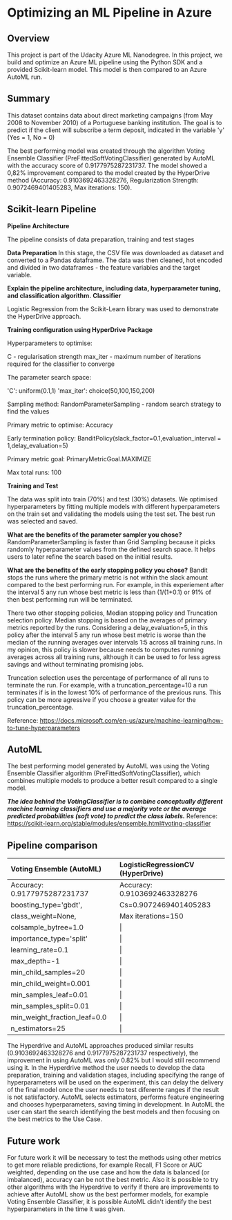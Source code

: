 # Optimizing an ML Pipeline in Azure

## Overview
This project is part of the Udacity Azure ML Nanodegree.
In this project, we build and optimize an Azure ML pipeline using the Python SDK and a provided Scikit-learn model.
This model is then compared to an Azure AutoML run.

## Summary

This dataset contains data about direct marketing campaigns (from May 2008 to November 2010) of a Portuguese banking institution. The goal is to predict if the client will subscribe a term deposit, indicated in the variable 'y' (Yes = 1, No = 0)

The best performing model was created through the algorithm Voting Ensemble Classifier (PreFittedSoftVotingClassifier) generated by AutoML with the accuracy score of 0.9177975287231737. The model showed a 0,82% improvement compared to the model created by the HyperDrive method (Accuracy: 0.9103692463328276, Regularization Strength: 0.9072469401405283, Max iterations: 150).


## Scikit-learn Pipeline

**Pipeline Architecture**

The pipeline consists of data preparation, training and test stages

**Data Preparation**
In this stage, the CSV file was downloaded as dataset and converted to a Pandas dataframe. The data was then cleaned, hot encoded and divided in two dataframes - the feature variables and the target variable.

**Explain the pipeline architecture, including data, hyperparameter tuning, and classification algorithm.**
**Classifier**

Logistic Regression from the Scikit-Learn library was used to demonstrate the HyperDrive approach.

**Training configuration using HyperDrive Package**

Hyperparameters to optimise:

C - regularisation strength
max_iter - maximum number of iterations required for the classifier to converge

The parameter search space:

'C': uniform(0.1,1)
'max_iter': choice(50,100,150,200)

Sampling method: RandomParameterSampling - random search strategy to find the values

Primary metric to optimise: Accuracy

Early termination policy: BanditPolicy(slack_factor=0.1,evaluation_interval = 1,delay_evaluation=5)

Primary metric goal: PrimaryMetricGoal.MAXIMIZE

Max total runs: 100

**Training and Test**

The data was split into train (70%) and test (30%) datasets. We optimised hyperparameters by fitting multiple models with different hyperparameters on the train set and validating the models using the test set. The best run was selected and saved.

**What are the benefits of the parameter sampler you chose?**
RandomParameterSampling is faster than Grid Sampling because it picks randomly hyperparameter values from the defined search space. It helps users to later refine the search based on the initial results.

**What are the benefits of the early stopping policy you chose?**
Bandit stops the runs where the primary metric is not within the slack amount compared to the best performing run. For example, in this experiement after the interval 5 any run whose best metric is less than (1/(1+0.1) or 91% of then best performing run will be terminated.

There two other stopping policies, Median stopping policy and Truncation selection policy.
Median stopping is based on the averages of primary metrics reported by the runs. Considering a delay_evaluation=5, in this policy after the interval 5 any run whose best metric is worse than the median of the running averages over intervals 1:5 across all training runs.
In my opinion, this policy is slower because needs to computes running averages across all training runs, although it can be used to for less agress savings and  without terminating promising jobs.

Truncation selection uses the percentage of performance of all runs to terminate the run. For example, with a truncation_percentage=10 a run terminates if is in the lowest 10% of performance of the previous runs. This policy can be more agressive if you choose a greater value for the truncation_percentage.


Reference: https://docs.microsoft.com/en-us/azure/machine-learning/how-to-tune-hyperparameters

## AutoML

The best performing model generated by AutoML was using the Voting Ensemble Classifier algorithm (PreFittedSoftVotingClassifier), which combines multiple models to produce a better result compared to a single model.
 
 ***The idea behind the VotingClassifier is to combine conceptually different machine learning classifiers and use a majority vote or the average predicted probabilities (soft vote) to predict the class labels.***
 Reference: https://scikit-learn.org/stable/modules/ensemble.html#voting-classifier

## Pipeline comparison
Voting Ensemble (AutoML)    |LogisticRegressionCV (HyperDrive)                                                                 
|:------------------ | :-----------------------------------------------------------------------------------
| Accuracy: 0.9177975287231737  | Accuracy: 0.9103692463328276 |
| boosting_type='gbdt', | Cs=0.9072469401405283|
| class_weight=None, | Max iterations=150|
| colsample_bytree=1.0 |\|
| importance_type='split' |\|
| learning_rate=0.1 |\|
| max_depth=-1 |\|
| min_child_samples=20 |\|
| min_child_weight=0.001 |\|
| min_samples_leaf=0.01 |\|
| min_samples_split=0.01 |\|
| min_weight_fraction_leaf=0.0 |\|
| n_estimators=25 |\|

The Hyperdrive and AutoML approaches produced similar results (0.9103692463328276 and 0.9177975287231737 respectively), the improvement in using AutoML was only 0.82% but I would still recommend using it. In the Hyperdrive method the user needs to develop the data preparation, training and validation stages, including specifying the range of hyperparameters will be used on the experiment, this can delay the delivery of the final model once the user needs to test diferente ranges if the result is not satisfactory. AutoML selects estimators, performs feature engineering and chooses hyperparameters, saving timing in development.
In AutoML the user can start the search identifying the best models and then focusing on the best metrics to the Use Case.


## Future work
For future work it will be necessary to test the methods using other metrics to get more reliable predictions, for example Recall, F1 Score or AUC weighted, depending on the use case and how the data is balanced (or imbalanced), accuracy can be not the best metric. 
Also it is possible to try other algorithms with the Hyperdrive to verify if there are improvements to achieve after AutoML show us the best performer models, for example Voting Ensemble Classifier, it is possible AutoML didn't identify the best hyperparameters in the time it was given.
